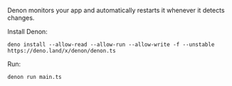 Denon monitors your app and automatically restarts it whenever it detects changes.

Install Denon:
```shell
deno install --allow-read --allow-run --allow-write -f --unstable https://deno.land/x/denon/denon.ts
```

Run:
```shell
denon run main.ts
```